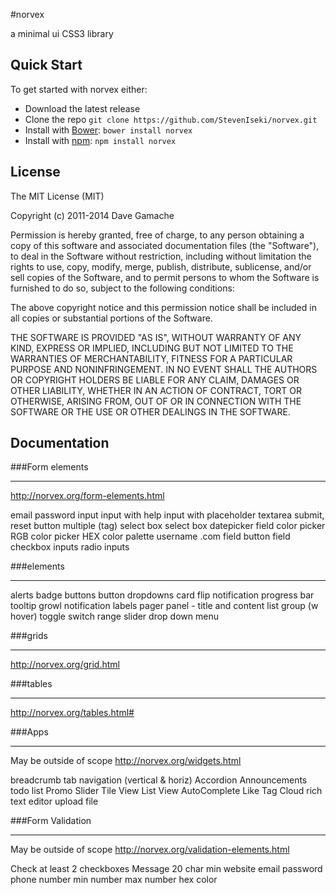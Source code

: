 #norvex

a minimal ui CSS3 library

## Quick Start

To get started with norvex either:
- Download the latest release
- Clone the repo `git clone https://github.com/StevenIseki/norvex.git`
- Install with [Bower](http://bower.io): `bower install norvex`
- Install with [npm](http://npmjs.org): `npm install norvex`

## License

The MIT License (MIT)

Copyright (c) 2011-2014 Dave Gamache

Permission is hereby granted, free of charge, to any person obtaining a copy
of this software and associated documentation files (the "Software"), to deal
in the Software without restriction, including without limitation the rights
to use, copy, modify, merge, publish, distribute, sublicense, and/or sell
copies of the Software, and to permit persons to whom the Software is
furnished to do so, subject to the following conditions:

The above copyright notice and this permission notice shall be included in
all copies or substantial portions of the Software.

THE SOFTWARE IS PROVIDED "AS IS", WITHOUT WARRANTY OF ANY KIND, EXPRESS OR
IMPLIED, INCLUDING BUT NOT LIMITED TO THE WARRANTIES OF MERCHANTABILITY,
FITNESS FOR A PARTICULAR PURPOSE AND NONINFRINGEMENT. IN NO EVENT SHALL THE
AUTHORS OR COPYRIGHT HOLDERS BE LIABLE FOR ANY CLAIM, DAMAGES OR OTHER
LIABILITY, WHETHER IN AN ACTION OF CONTRACT, TORT OR OTHERWISE, ARISING FROM,
OUT OF OR IN CONNECTION WITH THE SOFTWARE OR THE USE OR OTHER DEALINGS IN
THE SOFTWARE.

## Documentation

###Form elements
***
http://norvex.org/form-elements.html

email
password
input
input with help
input with placeholder
textarea
submit, reset button
multiple (tag) select box
select box
datepicker field
color picker RGB
color picker HEX
color palette
username
.com field
button field
checkbox inputs
radio inputs


###elements
***

alerts
badge
buttons
button dropdowns
card flip
notification
progress bar
tooltip
growl notification
labels
pager
panel - title and content
list group (w hover)
toggle switch
range slider
drop down menu

###grids
***
http://norvex.org/grid.html

###tables
***
http://norvex.org/tables.html#

###Apps
***
May be outside of scope
http://norvex.org/widgets.html

breadcrumb
tab navigation (vertical & horiz)
Accordion
Announcements
todo list
Promo
Slider
Tile View
List View
AutoComplete
Like 
Tag Cloud
rich text editor
upload file


###Form Validation
***
May be outside of scope
http://norvex.org/validation-elements.html

Check at least 2 checkboxes 
Message 20 char min
website
email
password
phone number
min number
max number
hex color
